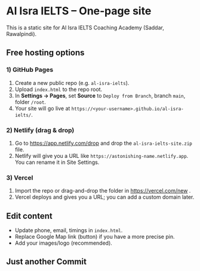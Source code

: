 # Al Isra IELTS – One‑page site

This is a static site for Al Isra IELTS Coaching Academy (Saddar, Rawalpindi).

## Free hosting options

### 1) GitHub Pages
1. Create a new public repo (e.g. `al-isra-ielts`).
2. Upload `index.html` to the repo root.
3. In **Settings → Pages**, set **Source** to `Deploy from Branch`, branch `main`, folder `/root`.
4. Your site will go live at `https://<your-username>.github.io/al-isra-ielts/`.

### 2) Netlify (drag & drop)
1. Go to https://app.netlify.com/drop and drop the `al-isra-ielts-site.zip` file.
2. Netlify will give you a URL like `https://astonishing-name.netlify.app`. You can rename it in Site Settings.

### 3) Vercel
1. Import the repo or drag-and-drop the folder in https://vercel.com/new .
2. Vercel deploys and gives you a URL; you can add a custom domain later.

## Edit content
- Update phone, email, timings in `index.html`.
- Replace Google Map link (button) if you have a more precise pin.
- Add your images/logo (recommended).

## Just another Commit